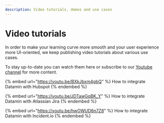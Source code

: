 ```yaml
---
description: Video tutorials, demos and use cases
---
```


# Video tutorials

In order to make your learning curve more smooth and your user experience more UI-oriented, we keep publishing video tutorials about various use cases.&#x20;

To stay up-to-date you can watch them here or subscribe to our [Youtube channel](https://www.youtube.com/channel/UCbrmYg0YhbqUVlUVX1QIg9w) for more content.

{% embed url="https://youtu.be/BXkJbxm4gbQ" %}
How to integrate Datamin with Hubspot
{% endembed %}

{% embed url="https://youtu.be/JDTawGqBK_Y" %}
How to integrate Datamin with Atlassian Jira
{% endembed %}

{% embed url="https://youtu.be/hwOWUD6n7Z8" %}
How to integrate Datamin with Incident.io
{% endembed %}
